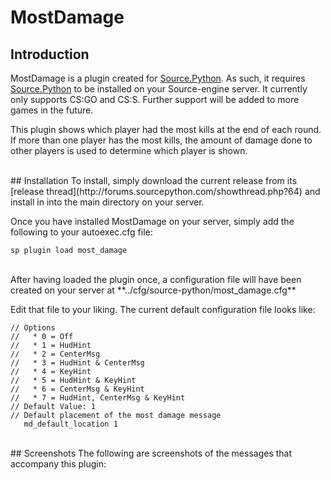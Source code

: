 # MostDamage

## Introduction
MostDamage is a plugin created for [Source.Python](https://github.com/Source-Python-Dev-Team/Source.Python).  As such, it requires [Source.Python](https://github.com/Source-Python-Dev-Team/Source.Python) to be installed on your Source-engine server.  It currently only supports CS:GO and CS:S.  Further support will be added to more games in the future.

This plugin shows which player had the most kills at the end of each round.  If more than one player has the most kills, the amount of damage done to other players is used to determine which player is shown.

<br>
## Installation
To install, simply download the current release from its [release thread](http://forums.sourcepython.com/showthread.php?64) and install in into the main directory on your server.

Once you have installed MostDamage on your server, simply add the following to your autoexec.cfg file:
```
sp plugin load most_damage
```

<br>
After having loaded the plugin once, a configuration file will have been created on your server at **../cfg/source-python/most_damage.cfg**

Edit that file to your liking.  The current default configuration file looks like:
```
// Options
//   * 0 = Off
//   * 1 = HudHint
//   * 2 = CenterMsg
//   * 3 = HudHint & CenterMsg
//   * 4 = KeyHint
//   * 5 = HudHint & KeyHint
//   * 6 = CenterMsg & KeyHint
//   * 7 = HudHint, CenterMsg & KeyHint
// Default Value: 1
// Default placement of the most damage message
   md_default_location 1
```

<br>
## Screenshots
The following are screenshots of the messages that accompany this plugin:

<br>
